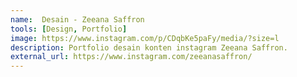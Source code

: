 ```yaml
---
name:  Desain - Zeeana Saffron
tools: [Design, Portfolio]
image: https://www.instagram.com/p/CDqbKe5paFy/media/?size=l
description: Portfolio desain konten instagram Zeeana Saffron.
external_url: https://www.instagram.com/zeeanasaffron/
---
```

